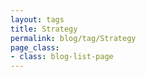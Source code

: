 ```yaml
---
layout: tags
title: Strategy
permalink: blog/tag/Strategy
page_class:
- class: blog-list-page
---
```

